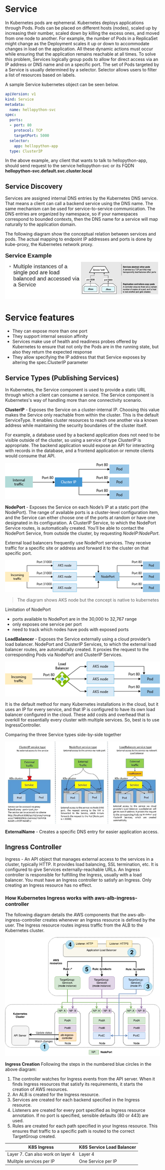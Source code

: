 # Service
In Kubernetes pods are ephemeral. Kubernetes deploys applications through Pods. Pods can be placed on different hosts (nodes), scaled up by increasing their number, scaled down by killing the excess ones, and moved from one node to another. For example, the number of Pods in a ReplicaSet might change as the Deployment scales it up or down to accommodate changes in load on the application. All these dynamic actions must occur while ensuring that the application remains reachable at all times. To solve this problem, Services logically group pods to allow for direct access via an IP address or DNS name and on a specific port. The set of Pods targeted by a Service is usually determined by a selector. Selector allows users to filter a list of resources based on labels.

A sample Service kubernetes object can be seen below.
```yaml
apiVersion: v1
kind: Service
metadata:
  name: hellopython-svc
spec:
  ports:
  - port: 80
    protocol: TCP
    targetPort: 5000
  selector:
    app: hellopython-app
  type: ClusterIP
```
In the above example, any client that wants to talk to hellopython-app, should send request to the service hellopython-svc or its FQDN **hellopython-svc.default.svc.cluster.local**

## Service Discovery
Services are assigned internal DNS entries by the Kubernetes DNS service. That means a client can call a backend service using the DNS name. The same mechanism can be used for service-to-service communication. The DNS entries are organized by namespace, so if your namespaces correspond to bounded contexts, then the DNS name for a service will map naturally to the application domain.

The following diagram show the conceptual relation between services and pods. The actual mapping to endpoint IP addresses and ports is done by kube-proxy, the Kubernetes network proxy.

![Alt Text](/images/k8s-service.jpg)

# Service features
* They can expose more than one port
* They support internal session affinity
* Services make use of health and readiness probes offered by Kubernetes to ensure that not only the Pods are in the running state, but also they return the expected response
* They allow specifying the IP address that that Service exposes by altering the spec.ClusterIP parameter

## Service Types (Publishing Services)
In Kubernetes, the Service component is used to provide a static URL through which a client can consume a service. The Service component is Kubernetes's way of handling more than one connectivity scenario.

**ClusterIP** - Exposes the Service on a cluster-internal IP. Choosing this value makes the Service only reachable from within the cluster. This is the default ServiceType. It enables cluster resources to reach one another via a known address while maintaining the security boundaries of the cluster itself.

For example, a database used by a backend application does not need to be visible outside of the cluster, so using a service of type ClusterIP is appropriate. The backend application
would expose an API for interacting with records in the database, and a frontend application or remote clients would consume that API.

![Alt Text](/images/aks-clusterip.jpg)

**NodePort** - Exposes the Service on each Node’s IP at a static port (the NodePort). The range of available ports is a cluster-level configuration item, and the Service can either choose one of the ports at random
or have one designated in its configuration. A ClusterIP Service, to which the NodePort Service routes, is automatically created. You’ll be able to contact the NodePort Service, from outside the cluster, by requesting *NodeIP:NodePort*.

External load balancers frequently use NodePort services. They receive traffic for a specific site or address and forward it to the cluster on that specific port.

![Alt Text](/images/aks-nodeport.jpg)
> The diagram shows AKS node but the concept is native to kubernetes

Limitation of NodePort
* ports available to NodePort are in the 30,000 to 32,767 range
* only exposes one service per port
* need to track which nodes have pods with exposed ports

**LoadBalancer** - Exposes the Service externally using a cloud provider’s load balancer. NodePort and ClusterIP Services, to which the external load balancer routes, are automatically created. It proxies the request to the corresponding Pods via NodePort and ClusterIP Services.

![Alt Text](/images/aks-loadbalancer.jpg)

It is the default method for many Kubernetes installations in the cloud, but it uses an IP for every service, and that IP is configured to have its own load balancer configured in the cloud. These add costs and overhead that is overkill for essentially every cluster with multiple services. So, best is to use IngressController.

Comparing the three Service types side-by-side together

![Alt Text](/images/service-types.jpg)

**ExternalName** - Creates a specific DNS entry for easier application access.

## Ingress Controller
Ingress - An API object that manages external access to the services in a cluster, typically HTTP. It provides load balancing, SSL termination, etc. It is configured to give Services externally-reachable URLs. An Ingress controller is responsible for fulfilling the Ingress, usually with a load balancer. You must have an Ingress controller to satisfy an Ingress. Only creating an Ingress resource has no effect.

### How Kubernetes Ingress works with aws-alb-ingress-controller
The following diagram details the AWS components that the aws-alb-ingress-controller creates whenever an Ingress resource is defined by the user. The Ingress resource routes ingress traffic from the ALB to the Kubernetes cluster.

![alt text](/images/aws-ingress-controller.jpg)

**Ingress Creation**
Following the steps in the numbered blue circles in the above diagram:
1. The controller watches for Ingress events from the API server. When it finds Ingress resources that satisfy its requirements, it starts the creation of AWS resources.
2. An ALB is created for the Ingress resource.
3. Services are created for each backend specified in the Ingress resource.
4. Listeners are created for every port specified as Ingress resource annotation. If no port is specified, sensible defaults (80 or 443) are used.
5. Rules are created for each path specified in your Ingress resource. This ensures that traffic to a specific path is routed to the correct TargetGroup created.

| K8S Ingress | K8S Service Load Balancer |
| ---------------------- | ------------------------- |
| Layer 7. Can also work on layer 4 | Layer 4 |
| Mulitple services per IP | One Service per IP |
